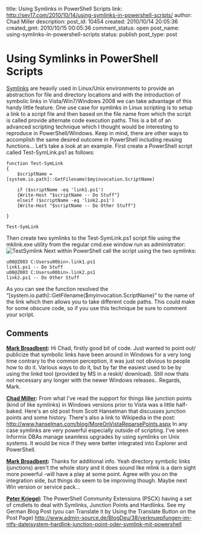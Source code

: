 title: Using Symlinks in PowerShell Scripts
link: http://sev17.com/2010/10/14/using-symlinks-in-powershell-scripts/
author: Chad Miller
description: 
post_id: 10454
created: 2010/10/14 20:05:36
created_gmt: 2010/10/15 00:05:36
comment_status: open
post_name: using-symlinks-in-powershell-scripts
status: publish
post_type: post

# Using Symlinks in PowerShell Scripts

[Symlinks](http://en.wikipedia.org/wiki/Symbolic_link) are heavily used in Linux/Unix environments to provide an abstraction for file and directory locations and with the introduction of symbolic links in Vista/Win7/Windows 2008 we can take advantage of this handy little feature. One use case for symlinks in Linux scripting is to setup a link to a script file and then based on the file name from which the script is called provide alternate code execution paths. This is a bit of an advanced scripting technique which I thought would be interesting to reproduce in PowerShell/Windows. Keep in mind, there are other ways to accomplish the same desired outcome in PowerShell including reusing functions… Let’s take a look at an example. First create a PowerShell script called Test-SymLink.ps1 as follows: 
    
    
    function Test-SymLink
    {
        $scriptName = [system.io.path]::GetFilename($myinvocation.ScriptName)
    
        if ($scriptName -eq 'link1.ps1')
        {Write-Host "$scriptName -- Do Stuff"}
        elseif ($scriptName -eq 'link2.ps1')
        {Write-Host "$scriptName -- Do Other Stuff"}
    
    }
    
    Test-SymLink

Then create two symlinks to the Test-SymLink.ps1 script file using the mklink.exe utility from the regular cmd.exe window run as administrator: ![TestSymlink](http://images.sev17.com/TestSymlink_thumb.jpg) Next within PowerShell call the script using the two symlinks: 
    
    
    u00@Z003 C:Usersu00bin>.link1.ps1
    link1.ps1 -- Do Stuff
    u00@Z003 C:Usersu00bin>.link2.ps1
    link2.ps1 -- Do Other Stuff

As you can see the function resolved the “[system.io.path]::GetFilename($myinvocation.ScriptName)” to the name of the link which then allows you to take different code paths. This could make for some obscure code, so if you use this technique be sure to comment your script.

## Comments

**[Mark Broadbent](#181 "2010-10-17 12:45:41"):** Hi Chad, firstly good bit of code. Just wanted to point out/ publicize that symbolic links have been around in Windows for a very long time contrary to the common perception, it was just not obvious to people how to do it. Various ways to do it, but by far the easiest used to be by using the linkd tool (provided by MS in a reskit/ download). Still now thats not necessary any longer with the newer Windows releases.. Regards, Mark.

**[Chad Miller](#182 "2010-10-17 13:21:39"):** From what I've read the support for things like junction points (kind of like symlinks) in Windows versions prior to Vista was a little half-baked. Here's an old post from Scott Hanselman that discusses junction points and some history. There's also a link to Wikipedia in the post: http://www.hanselman.com/blog/MoreOnVistaReparsePoints.aspx In any case symlinks are very powerful especially outside of scripting. I've seen Informix DBAs manage seamless upgrades by using symlinks on Unix systems. It would be nice if they were better integrated into Explorer and PowerShell.

**[Mark Broadbent](#183 "2010-10-17 14:29:34"):** Thanks for additional info. Yeah directory symbolic links (junctions) aren't the whole story and it does sound like mlink is a darn sight more powerful -will have a play at some point. Agree with you on the integration side, but things do seem to be improving though. Maybe next Win version or service pack...

**[Peter Kriegel](#185 "2012-02-15 12:54:59"):** The PowerShell Community Extensions (PSCX) having a set of cmdlets to deal with Symlinks, Junction Points and Hardlinks. See my German Blog Post (you can Translate it by Using the Translate Button on the Post Page) <http://www.admin-source.de/BlogDeu/38/verknuepfungen-im-ntfs-dateisystem-hardlink-junction-point-oder-symlink-mit-powershell>

